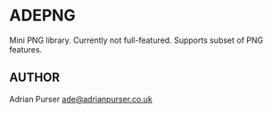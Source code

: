 ADEPNG 
======

Mini PNG library. Currently not full-featured. Supports subset of PNG features.


AUTHOR
------

Adrian Purser <ade@adrianpurser.co.uk>
